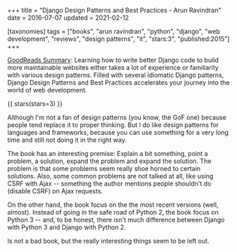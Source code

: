 +++
title = "Django Design Patterns and Best Practices - Arun Ravindran"
date = 2016-07-07
updated = 2021-02-12

[taxonomies]
tags = ["books", "arun ravindran", "python", "django", "web development",
"reviews", "design patterns", "it", "stars:3", "published:2015"]
+++

[GoodReads Summary](https://www.goodreads.com/book/show/25567728-django-design-patterns-and-best-practices):
Learning how to write better Django code to build more maintainable websites
either takes a lot of experience or familiarity with various design patterns.
Filled with several idiomatic Django patterns, Django Design Patterns and
Best Practices accelerates your journey into the world of web development.

<!-- more -->

{{ stars(stars=3) }}

Although I'm not a fan of design patterns (you know, the GoF one) because
people tend replace it to proper thinking. But I do like design patterns for
languages and frameworks, because you can use something for a very long time
and still not doing it in the right way.

The book has an interesting premise: Explain a bit something, point a problem,
a solution, expand the problem and expand the solution. The problem is that
some problems seem really shoe horned to certain solutions. Also, some common
problems are not talked at all, like using CSRF with Ajax -- something the
author mentions people shouldn't do (disable CSRF) on Ajax requests.

On the other hand, the book focus on the the most recent versions (well,
almost). Instead of going in the safe road of Python 2, the book focus on
Python 3 -- and, to be honest, there isn't much difference between Django with
Python 3 and Django with Python 2.

Is not a bad book, but the really interesting things seem to be left out.
